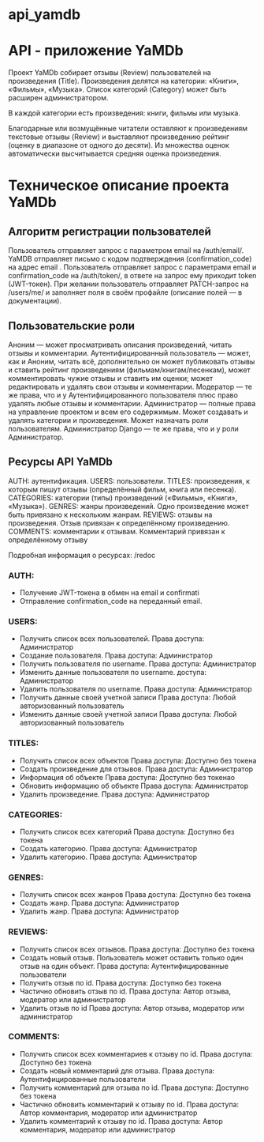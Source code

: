 # api_yamdb
# API - приложение YaMDb

Проект YaMDb собирает отзывы (Review) пользователей на произведения (Title). 
Произведения делятся на категории: «Книги», «Фильмы», «Музыка». Список категорий (Category) может быть расширен администратором.

В каждой категории есть произведения: книги, фильмы или музыка. 

Благодарные или возмущённые читатели оставляют к произведениям текстовые отзывы (Review) и выставляют произведению рейтинг (оценку в диапазоне от одного до десяти). Из множества оценок автоматически высчитывается средняя оценка произведения.

# Техническое описание проекта YaMDb

## Алгоритм регистрации пользователей

Пользователь отправляет запрос с параметром email на /auth/email/.
YaMDB отправляет письмо с кодом подтверждения (confirmation_code) на адрес email .
Пользователь отправляет запрос с параметрами email и confirmation_code на /auth/token/, в ответе на запрос ему приходит token (JWT-токен).
При желании пользователь отправляет PATCH-запрос на /users/me/ и заполняет поля в своём профайле (описание полей — в документации).

## Пользовательские роли

Аноним — может просматривать описания произведений, читать отзывы и комментарии.
Аутентифицированный пользователь — может, как и Аноним, читать всё, дополнительно он может публиковать отзывы и ставить рейтинг произведениям (фильмам/книгам/песенкам), может комментировать чужие отзывы и ставить им оценки; может редактировать и удалять свои отзывы и комментарии.
Модератор — те же права, что и у Аутентифицированного пользователя плюс право удалять любые отзывы и комментарии.
Администратор — полные права на управление проектом и всем его содержимым. Может создавать и удалять категории и произведения. Может назначать роли пользователям.
Администратор Django — те же права, что и у роли Администратор.

## Ресурсы API YaMDb

AUTH: аутентификация.
USERS: пользователи.
TITLES: произведения, к которым пишут отзывы (определённый фильм, книга или песенка).
CATEGORIES: категории (типы) произведений («Фильмы», «Книги», «Музыка»).
GENRES: жанры произведений. Одно произведение может быть привязано к нескольким жанрам.
REVIEWS: отзывы на произведения. Отзыв привязан к определённому произведению.
COMMENTS: комментарии к отзывам. Комментарий привязан к определённому отзыву

Подробная информация о ресурсах: /redoc

### AUTH:
- Получение JWT-токена в обмен на email и confirmati
- Отправление confirmation_code на переданный email.

### USERS:
- Получить список всех пользователей. Права доступа: Администратор
- Создание пользователя. Права доступа: Администратор
- Получить пользователя по username. Права доступа: Администратор
- Изменить данные пользователя по username. доступа: Администратор
- Удалить пользователя по username. Права доступа: Администратор
- Получить данные своей учетной записи Права доступа: Любой авторизованный пользователь
- Изменить данные своей учетной записи Права доступа: Любой авторизованный пользователь

### TITLES:
- Получить список всех объектов Права доступа: Доступно без токена
- Создать произведение для отзывов. Права доступа: Администратор
- Информация об объекте Права доступа: Доступно без токенао 
- Обновить информацию об объекте Права доступа: Администратор
- Удалить произведение. Права доступа: Администратор


### CATEGORIES:
- Получить список всех категорий Права доступа: Доступно без токена
- Создать категорию. Права доступа: Администратор
- Удалить категорию. Права доступа: Администратор

### GENRES:
- Получить список всех жанров Права доступа: Доступно без токена
- Создать жанр. Права доступа: Администратор
- Удалить жанр. Права доступа: Администратор

### REVIEWS:
- Получить список всех отзывов. Права доступа: Доступно без токена
- Создать новый отзыв. Пользователь может оставить только один отзыв на один объект. Права доступа: Аутентифицированные пользователи
- Получить отзыв по id. Права доступа: Доступно без токена
- Частично обновить отзыв по id. Права доступа: Автор отзыва, модератор или администратор
- Удалить отзыв по id Права доступа: Автор отзыва, модератор или администратор

### COMMENTS:
- Получить список всех комментариев к отзыву по id. Права доступа: Доступно без токена
- Создать новый комментарий для отзыва. Права доступа: Аутентифицированные пользователи
- Получить комментарий для отзыва по id. Права доступа: Доступно без токена
- Частично обновить комментарий к отзыву по id. Права доступа: Автор комментария, модератор или администратор
- Удалить комментарий к отзыву по id. Права доступа: Автор комментария, модератор или администратор


